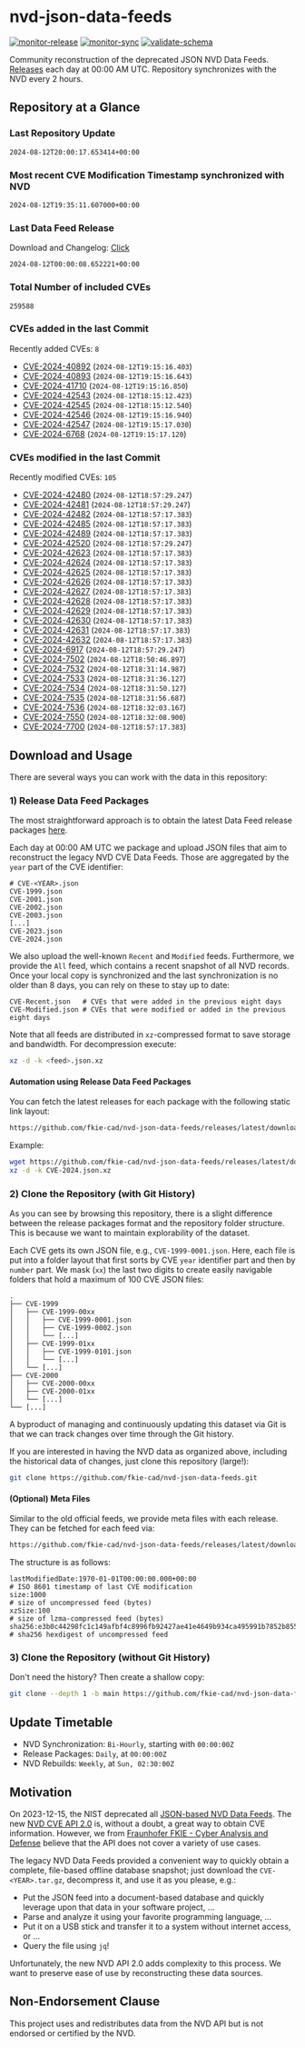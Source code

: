 # nvd-json-data-feeds

[![monitor-release](https://github.com/fkie-cad/nvd-json-data-feeds/actions/workflows/monitor_release.yml/badge.svg)](https://github.com/fkie-cad/nvd-json-data-feeds/actions/workflows/monitor_release.yml)
[![monitor-sync](https://github.com/fkie-cad/nvd-json-data-feeds/actions/workflows/monitor_sync.yml/badge.svg)](https://github.com/fkie-cad/nvd-json-data-feeds/actions/workflows/monitor_sync.yml)
[![validate-schema](https://github.com/fkie-cad/nvd-json-data-feeds/actions/workflows/validate_schema.yml/badge.svg)](https://github.com/fkie-cad/nvd-json-data-feeds/actions/workflows/validate_schema.yml)

Community reconstruction of the deprecated JSON NVD Data Feeds.
[Releases](https://github.com/fkie-cad/nvd-json-data-feeds/releases/latest) each day at 00:00 AM UTC.
Repository synchronizes with the NVD every 2 hours.

## Repository at a Glance

### Last Repository Update

```plain
2024-08-12T20:00:17.653414+00:00
```

### Most recent CVE Modification Timestamp synchronized with NVD

```plain
2024-08-12T19:35:11.607000+00:00
```

### Last Data Feed Release

Download and Changelog: [Click](https://github.com/fkie-cad/nvd-json-data-feeds/releases/latest)

```plain
2024-08-12T00:00:08.652221+00:00
```

### Total Number of included CVEs

```plain
259588
```

### CVEs added in the last Commit

Recently added CVEs: `8`

- [CVE-2024-40892](CVE-2024/CVE-2024-408xx/CVE-2024-40892.json) (`2024-08-12T19:15:16.403`)
- [CVE-2024-40893](CVE-2024/CVE-2024-408xx/CVE-2024-40893.json) (`2024-08-12T19:15:16.643`)
- [CVE-2024-41710](CVE-2024/CVE-2024-417xx/CVE-2024-41710.json) (`2024-08-12T19:15:16.850`)
- [CVE-2024-42543](CVE-2024/CVE-2024-425xx/CVE-2024-42543.json) (`2024-08-12T18:15:12.423`)
- [CVE-2024-42545](CVE-2024/CVE-2024-425xx/CVE-2024-42545.json) (`2024-08-12T18:15:12.540`)
- [CVE-2024-42546](CVE-2024/CVE-2024-425xx/CVE-2024-42546.json) (`2024-08-12T19:15:16.940`)
- [CVE-2024-42547](CVE-2024/CVE-2024-425xx/CVE-2024-42547.json) (`2024-08-12T19:15:17.030`)
- [CVE-2024-6768](CVE-2024/CVE-2024-67xx/CVE-2024-6768.json) (`2024-08-12T19:15:17.120`)


### CVEs modified in the last Commit

Recently modified CVEs: `105`

- [CVE-2024-42480](CVE-2024/CVE-2024-424xx/CVE-2024-42480.json) (`2024-08-12T18:57:29.247`)
- [CVE-2024-42481](CVE-2024/CVE-2024-424xx/CVE-2024-42481.json) (`2024-08-12T18:57:29.247`)
- [CVE-2024-42482](CVE-2024/CVE-2024-424xx/CVE-2024-42482.json) (`2024-08-12T18:57:17.383`)
- [CVE-2024-42485](CVE-2024/CVE-2024-424xx/CVE-2024-42485.json) (`2024-08-12T18:57:17.383`)
- [CVE-2024-42489](CVE-2024/CVE-2024-424xx/CVE-2024-42489.json) (`2024-08-12T18:57:17.383`)
- [CVE-2024-42520](CVE-2024/CVE-2024-425xx/CVE-2024-42520.json) (`2024-08-12T18:57:29.247`)
- [CVE-2024-42623](CVE-2024/CVE-2024-426xx/CVE-2024-42623.json) (`2024-08-12T18:57:17.383`)
- [CVE-2024-42624](CVE-2024/CVE-2024-426xx/CVE-2024-42624.json) (`2024-08-12T18:57:17.383`)
- [CVE-2024-42625](CVE-2024/CVE-2024-426xx/CVE-2024-42625.json) (`2024-08-12T18:57:17.383`)
- [CVE-2024-42626](CVE-2024/CVE-2024-426xx/CVE-2024-42626.json) (`2024-08-12T18:57:17.383`)
- [CVE-2024-42627](CVE-2024/CVE-2024-426xx/CVE-2024-42627.json) (`2024-08-12T18:57:17.383`)
- [CVE-2024-42628](CVE-2024/CVE-2024-426xx/CVE-2024-42628.json) (`2024-08-12T18:57:17.383`)
- [CVE-2024-42629](CVE-2024/CVE-2024-426xx/CVE-2024-42629.json) (`2024-08-12T18:57:17.383`)
- [CVE-2024-42630](CVE-2024/CVE-2024-426xx/CVE-2024-42630.json) (`2024-08-12T18:57:17.383`)
- [CVE-2024-42631](CVE-2024/CVE-2024-426xx/CVE-2024-42631.json) (`2024-08-12T18:57:17.383`)
- [CVE-2024-42632](CVE-2024/CVE-2024-426xx/CVE-2024-42632.json) (`2024-08-12T18:57:17.383`)
- [CVE-2024-6917](CVE-2024/CVE-2024-69xx/CVE-2024-6917.json) (`2024-08-12T18:57:29.247`)
- [CVE-2024-7502](CVE-2024/CVE-2024-75xx/CVE-2024-7502.json) (`2024-08-12T18:50:46.897`)
- [CVE-2024-7532](CVE-2024/CVE-2024-75xx/CVE-2024-7532.json) (`2024-08-12T18:31:14.987`)
- [CVE-2024-7533](CVE-2024/CVE-2024-75xx/CVE-2024-7533.json) (`2024-08-12T18:31:36.127`)
- [CVE-2024-7534](CVE-2024/CVE-2024-75xx/CVE-2024-7534.json) (`2024-08-12T18:31:50.127`)
- [CVE-2024-7535](CVE-2024/CVE-2024-75xx/CVE-2024-7535.json) (`2024-08-12T18:31:56.687`)
- [CVE-2024-7536](CVE-2024/CVE-2024-75xx/CVE-2024-7536.json) (`2024-08-12T18:32:03.167`)
- [CVE-2024-7550](CVE-2024/CVE-2024-75xx/CVE-2024-7550.json) (`2024-08-12T18:32:08.900`)
- [CVE-2024-7700](CVE-2024/CVE-2024-77xx/CVE-2024-7700.json) (`2024-08-12T18:57:17.383`)


## Download and Usage

There are several ways you can work with the data in this repository:

### 1) Release Data Feed Packages

The most straightforward approach is to obtain the latest Data Feed release packages [here](https://github.com/fkie-cad/nvd-json-data-feeds/releases/latest).

Each day at 00:00 AM UTC we package and upload JSON files that aim to reconstruct the legacy NVD CVE Data Feeds.
Those are aggregated by the `year` part of the CVE identifier:

```
# CVE-<YEAR>.json
CVE-1999.json
CVE-2001.json
CVE-2002.json
CVE-2003.json
[...]
CVE-2023.json
CVE-2024.json
```

We also upload the well-known `Recent` and `Modified` feeds.
Furthermore, we provide the `All` feed, which contains a recent snapshot of all NVD records.
Once your local copy is synchronized and the last synchronization is no older than 8 days, you can rely on these to stay up to date:

```plain
CVE-Recent.json   # CVEs that were added in the previous eight days
CVE-Modified.json # CVEs that were modified or added in the previous eight days
```

Note that all feeds are distributed in `xz`-compressed format to save storage and bandwidth.
For decompression execute:

```sh
xz -d -k <feed>.json.xz
```

#### Automation using Release Data Feed Packages

You can fetch the latest releases for each package with the following static link layout:

```sh
https://github.com/fkie-cad/nvd-json-data-feeds/releases/latest/download/CVE-<YEAR>.json.xz
```

Example:

```sh
wget https://github.com/fkie-cad/nvd-json-data-feeds/releases/latest/download/CVE-2024.json.xz
xz -d -k CVE-2024.json.xz
```

### 2) Clone the Repository (with Git History)

As you can see by browsing this repository, there is a slight difference between the release packages format and the repository folder structure.
This is because we want to maintain explorability of the dataset.

Each CVE gets its own JSON file, e.g., `CVE-1999-0001.json`.
Here, each file is put into a folder layout that first sorts by CVE `year` identifier part and then by `number` part.
We mask (`xx`) the last two digits to create easily navigable folders that hold a maximum of 100 CVE JSON files:

```plain
.
├── CVE-1999
│   ├── CVE-1999-00xx
│   │   ├── CVE-1999-0001.json
│   │   ├── CVE-1999-0002.json
│   │   └── [...]
│   ├── CVE-1999-01xx
│   │   ├── CVE-1999-0101.json
│   │   └── [...]
│   └── [...]
├── CVE-2000
│   ├── CVE-2000-00xx
│   ├── CVE-2000-01xx
│   └── [...]
└── [...]
```

A byproduct of managing and continuously updating this dataset via Git is that we can track changes over time through the Git history.

If you are interested in having the NVD data as organized above, including the historical data of changes, just clone this repository (large!):

```sh
git clone https://github.com/fkie-cad/nvd-json-data-feeds.git
```

#### (Optional) Meta Files

Similar to the old official feeds, we provide meta files with each release. They can be fetched for each feed via:

```sh
https://github.com/fkie-cad/nvd-json-data-feeds/releases/latest/download/CVE-<YEAR>.meta
```

The structure is as follows:

```plain
lastModifiedDate:1970-01-01T00:00:00.000+00:00                          # ISO 8601 timestamp of last CVE modification
size:1000                                                               # size of uncompressed feed (bytes)
xzSize:100                                                              # size of lzma-compressed feed (bytes)
sha256:e3b0c44298fc1c149afbf4c8996fb92427ae41e4649b934ca495991b7852b855 # sha256 hexdigest of uncompressed feed
```

### 3) Clone the Repository (without Git History)

Don't need the history? Then create a shallow copy:

```sh
git clone --depth 1 -b main https://github.com/fkie-cad/nvd-json-data-feeds.git
```


## Update Timetable

* NVD Synchronization: `Bi-Hourly`, starting with `00:00:00Z`
* Release Packages: `Daily`, at `00:00:00Z`
* NVD Rebuilds: `Weekly`, at `Sun, 02:30:00Z`


## Motivation

On 2023-12-15, the NIST deprecated all [JSON-based NVD Data Feeds](https://nvd.nist.gov/vuln/data-feeds#divRetirementBanner-1).
The new [NVD CVE API 2.0](https://nvd.nist.gov/developers/vulnerabilities) is, without a doubt, a great way to obtain CVE information.
However, we from [Fraunhofer FKIE - Cyber Analysis and Defense](https://www.fkie.fraunhofer.de/en/departments/cad.html) believe that the API does not cover a variety of use cases.

The legacy NVD Data Feeds provided a convenient way to quickly obtain a complete, file-based offline database snapshot; just download the `CVE-<YEAR>.tar.gz`, decompress it, and use it as you please, e.g.:

- Put the JSON feed into a document-based database and quickly leverage upon that data in your software project, ...
- Parse and analyze it using your favorite programming language, ...
- Put it on a USB stick and transfer it to a system without internet access, or ...
- Query the file using `jq`!

Unfortunately, the new NVD API 2.0 adds complexity to this process.
We want to preserve ease of use by reconstructing these data sources.

## Non-Endorsement Clause

This project uses and redistributes data from the NVD API but is not endorsed or certified by the NVD.